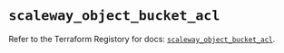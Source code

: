 # `scaleway_object_bucket_acl`

Refer to the Terraform Registory for docs: [`scaleway_object_bucket_acl`](https://registry.terraform.io/providers/scaleway/scaleway/2.31.0/docs/resources/object_bucket_acl).
